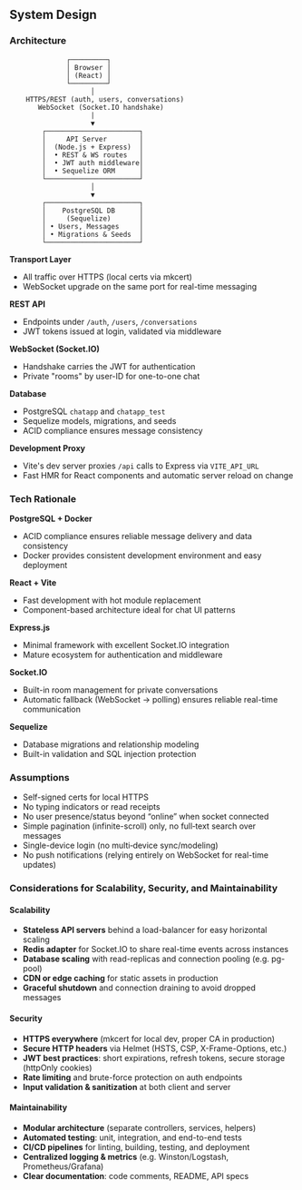 ## System Design

### Architecture

```text
              ┌─────────┐
              │ Browser │
              │ (React) │
              └─────────┘
                    │
    HTTPS/REST (auth, users, conversations)
       WebSocket (Socket.IO handshake)
                    |
                    ▼
        ┌───────────────────────┐
        │     API Server        │
        │  (Node.js + Express)  │
        │  • REST & WS routes   │
        │  • JWT auth middleware│
        │  • Sequelize ORM      │
        └───────────────────────┘
                    │
                    ▼
        ┌───────────────────────┐
        │    PostgreSQL DB      │
        │     (Sequelize)       │
        │ • Users, Messages     │
        │ • Migrations & Seeds  │
        └───────────────────────┘
```
**Transport Layer**
- All traffic over HTTPS (local certs via mkcert)
- WebSocket upgrade on the same port for real-time messaging

**REST API**
- Endpoints under `/auth`, `/users`, `/conversations`
- JWT tokens issued at login, validated via middleware

**WebSocket (Socket.IO)**
- Handshake carries the JWT for authentication
- Private "rooms" by user-ID for one-to-one chat

**Database**
- PostgreSQL `chatapp` and `chatapp_test`
- Sequelize models, migrations, and seeds
- ACID compliance ensures message consistency

**Development Proxy**
- Vite's dev server proxies `/api` calls to Express via `VITE_API_URL`
- Fast HMR for React components and automatic server reload on change

### Tech Rationale

**PostgreSQL + Docker**
- ACID compliance ensures reliable message delivery and data consistency
- Docker provides consistent development environment and easy deployment

**React + Vite**
- Fast development with hot module replacement
- Component-based architecture ideal for chat UI patterns

**Express.js**
- Minimal framework with excellent Socket.IO integration
- Mature ecosystem for authentication and middleware

**Socket.IO**
- Built-in room management for private conversations
- Automatic fallback (WebSocket → polling) ensures reliable real-time communication

**Sequelize**
- Database migrations and relationship modeling
- Built-in validation and SQL injection protection

### Assumptions

- Self-signed certs for local HTTPS
- No typing indicators or read receipts
- No user presence/status beyond “online” when socket connected
- Simple pagination (infinite-scroll) only, no full‐text search over messages
- Single-device login (no multi‐device sync/modeling)
- No push notifications (relying entirely on WebSocket for real-time updates)


### Considerations for Scalability, Security, and Maintainability

#### Scalability
- **Stateless API servers** behind a load-balancer for easy horizontal scaling  
- **Redis adapter** for Socket.IO to share real-time events across instances  
- **Database scaling** with read-replicas and connection pooling (e.g. pg-pool)  
- **CDN or edge caching** for static assets in production  
- **Graceful shutdown** and connection draining to avoid dropped messages  

#### Security
- **HTTPS everywhere** (mkcert for local dev, proper CA in production)  
- **Secure HTTP headers** via Helmet (HSTS, CSP, X-Frame-Options, etc.)  
- **JWT best practices**: short expirations, refresh tokens, secure storage (httpOnly cookies)  
- **Rate limiting** and brute-force protection on auth endpoints  
- **Input validation & sanitization** at both client and server  

#### Maintainability
- **Modular architecture** (separate controllers, services, helpers)  
- **Automated testing**: unit, integration, and end-to-end tests  
- **CI/CD pipelines** for linting, building, testing, and deployment  
- **Centralized logging & metrics** (e.g. Winston/Logstash, Prometheus/Grafana)  
- **Clear documentation**: code comments, README, API specs  

